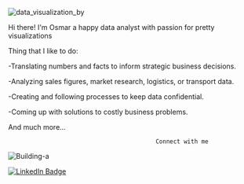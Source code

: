 
![data_visualization_by](https://github.com/osmarlucatero/profile_repo/assets/124906561/b687d40b-cfc5-4221-b322-03632d34bdc0)


Hi there! I'm Osmar a happy data analyst with passion for pretty visualizations 

Thing that I like to do: 

-Translating numbers and facts to inform strategic business decisions.

-Analyzing sales figures, market research, logistics, or transport data.

-Creating and following processes to keep data confidential.

-Coming up with solutions to costly business problems.

And much more...

                                              Connect with me


   

![Building-a](https://github.com/osmarlucatero/profile_repo/assets/124906561/2129e278-b964-4d4f-b304-602a70bee019)

<div id="badges">
  <a href="https://www.linkedin.com/in/osmar-eduardo-luna-lucatero-0632aa1ab/">
    <img src="https://img.shields.io/badge/LinkedIn-blue?style=for-the-badge&logo=linkedin&logoColor=white" alt="LinkedIn Badge"/>
  </a>
</div>
